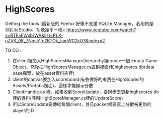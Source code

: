 # HighScores

Getting the tools (最新版的 Firefox 好像不支援 SQLite Manager，我用的是 SQLiteStudio，功能幾乎一樣):
https://www.youtube.com/watch?v=RTFaFWxb1WA&list=PLX-uZVK_0K_7NmsYfe2BTOk_IamWC2kU3&index=2

TO DO :
1. 在client裡加入HighScoresManager(hierarchy裡create一個 Empty Game Object，然後把HighScoresManager.cs丟到裡面)和highscores.db(data base檔案，放在asset資料夾裡)
2. client的canvas要加入scoreboard(有些做好的東西在HighScores的Assets/Prefabs裡面)，這樣才能顯示分數
3. ClientHandle.cs 裡，如果收到ScoreUpdate，要同步去更新highscores.db裡的資料(呼叫HighScoreManager.cs裡的UpdateScore)
4. 所以ScoreUpdate要傳給每個client，並且packet裡要寫上分數被更新的player的ID
